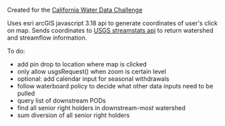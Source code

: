 Created for the [California Water Data Challenge](http://waterchallenge.data.ca.gov/)

Uses esri arcGIS javascript 3.18 api to generate coordinates of user's click on map. Sends coordinates to [USGS streamstats api](http://streamstatsags.cr.usgs.gov/streamstatsservices/#/) to return watershed and streamflow information.

To do:
- add pin drop to location where map is clicked
- only allow usgsRequest() when zoom is certain level
- optional: add calendar input for seasonal withdrawals
- follow waterboard policy to decide what other data inputs need to be pulled
- query list of downstream PODs
- find all senior right holders in downstream-most watershed
- sum diversion of all senior right holders